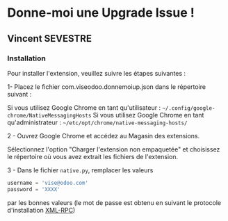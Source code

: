 # Donne-moi une Upgrade Issue !

## Vincent SEVESTRE

### Installation

Pour installer l'extension, veuillez suivre les étapes suivantes :

1- Placez le fichier com.viseodoo.donnemoiup.json dans le répertoire suivant :

Si vous utilisez Google Chrome en tant qu'utilisateur : `~/.config/google-chrome/NativeMessagingHosts` Si vous utilisez
Google Chrome en tant qu'administrateur : `~/etc/opt/chrome/native-messaging-hosts/`

2 - Ouvrez Google Chrome et accédez au Magasin des extensions.

Sélectionnez l'option "Charger l'extension non empaquetée" et choisissez le répertoire où vous avez extrait les fichiers
de l'extension.

3 - Dans le fichier `native.py`, remplacer les valeurs

```python
username = 'vise@odoo.com'
password = 'XXXX'
```

par les bonnes valeurs (le mot de passe est obtenu en suivant le protocole d'installation
[XML-RPC](https://www.odoo.com/documentation/17.0/developer/reference/external_api.html))
